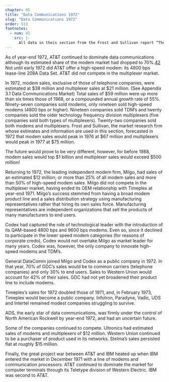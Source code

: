 ```yaml
---
chapter: 05
title: "Data Communications 1972"
slug: "Data Communications 1972"
order: 513
footnotes:
  - num: 42
    src: |-
      All data in theis section from the Frost and Sullivan report “The Data Communications Market: Modems, Multiplexers and Communication Processors” dated December 1972. Frost and Sullivan was a highly-regarded market research firm.
---
```


As of year-end 1972, AT&T continued to dominate data communications although its estimated share of the modem market had dropped to 70%.<a name="fnloc42" href="#fn42">42</a> Not until early 1972 did AT&T offer a high-speed modem: its 4800 bps lease-line 208A Data Set. AT&T did not compete in the multiplexer market.

In 1972, modem sales, exclusive of those of telephone companies, were estimated at $38 million and multiplexer sales at $21 million. (See Appendix 3.1 Data Communications Market) Total sales of $59 million were up more than six times those of 1968, or a compounded annual growth rate of 55%. Ninety-seven companies sold modems, only nineteen sold high-speed modems (4800 bps or higher). Nineteen companies sold TDM’s and twenty companies sold the older technology frequency division multiplexers (five companies sold both types of multiplexers). Twenty-two companies sold both modems and multiplexers. Frost and Sullivan, the market research firm whose estimates and information are used in this section, forecasted in 1972 that modem sales would peak in 1976 at $67 million and multiplexers would peak in 1977 at $75 million.

The future would prove to be very different, however, for before 1988, modem sales would top $1 billion and multiplexer sales would exceed $500 million!

Returning to 1972, the leading independent modem firm, Milgo, had sales of an estimated $12 million; or more than 25% of all modem sales and more than 50% of high-speed modem sales. Milgo did not compete in the multiplexer market, having ended its OEM relationship with Timeplex at year-end 1971. Milgo’s success stemmed from having a broad modem product line and a sales distribution strategy using manufacturing representatives rather that hiring its own sales force. Manufacturing representatives are independent organizations that sell the products of many manufacturers to end users.

Codex had captured the role of technological leader with the introduction of its QAM-based 4800 bps and 9600 bps modems. Even so, since it declined to participate in the lower speed modem categories (for reasons of corporate credo), Codex would not overtake Milgo as market leader for many years. Codex was, however, the only company to innovate high-speed modems and TDM’s.

General DataComm joined Milgo and Codex as a public company in 1972. In that year, 70% of GDC’s sales would be to common carriers (telephone companies) and only 30% to end users.  Sales to Western Union would account for 42% of their sales. GDC had not yet broadened their product line to include modems.

Timeplex’s sales for 1972 doubled those of 1971, and, in February 1973, Timeplex would become a public company. Infotron, Paradyne, Vadic, UDS and Intertel remained modest companies struggling to survive.

ADS, the early star of data communications, was firmly under the control of North American Rockwell by year-end 1972, and had an uncertain future.

Some of the companies continued to compete. Ultronics had estimated sales of modems and multiplexers of $12 million. Western Union continued to be a purchaser of product used in its networks. Stelma’s sales persisted flat at roughly $15 million.

Finally, the great project war between AT&T and IBM heated up when IBM entered the market in December 1971 with a line of modems and communication processors. AT&T continued to dominate the market for computer terminals through its Teletype division of Western Electric. IBM was second to AT&T.
